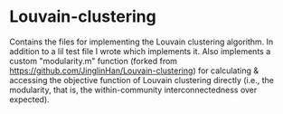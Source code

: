 # Louvain-clustering
Contains the files for implementing the Louvain clustering algorithm. In addition to a lil test file I wrote which implements it.
Also implements a custom "modularity.m" function (forked from https://github.com/JinglinHan/Louvain-clustering) for calculating & accessing the objective function of Louvain clustering directly (i.e., the modularity, that is, the within-community interconnectedness over expected).
